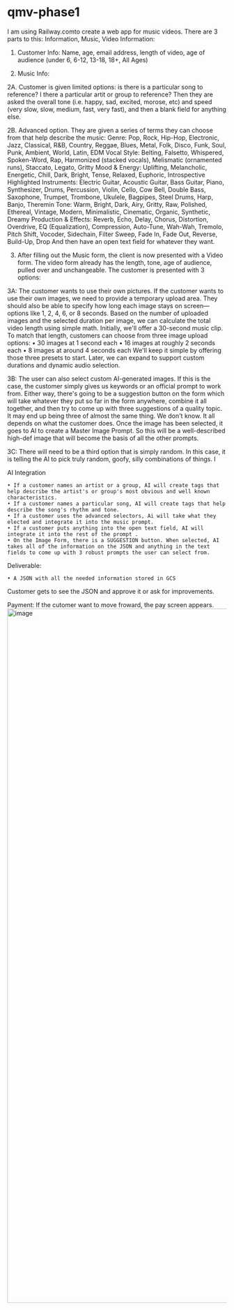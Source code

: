 # qmv-phase1

I am using Railway.comto create a web app for music videos. There are 3 parts to this: Information, Music, Video Information:

1. Customer Info: Name, age, email address, length of video, age of audience (under 6, 6-12, 13-18, 18+, All Ages) 

2. Music Info: 

2A. Customer is given limited options: is there is a particular song to reference? I there a particular artit or group to reference? Then they are asked the overall tone (i.e. happy, sad, excited, morose, etc) and speed (very slow, slow, medium, fast, very fast), and then a blank field for anything else. 

2B. Advanced option. They are given a series of terms they can choose from that help describe the music: Genre: Pop, Rock, Hip-Hop, Electronic, Jazz, Classical, R&B, Country, Reggae, Blues, Metal, Folk, Disco, Funk, Soul, Punk, Ambient, World, Latin, EDM Vocal Style: Belting, Falsetto, Whispered, Spoken-Word, Rap, Harmonized (stacked vocals), Melismatic (ornamented runs), Staccato, Legato, Gritty Mood & Energy: Uplifting, Melancholic, Energetic, Chill, Dark, Bright, Tense, Relaxed, Euphoric, Introspective Highlighted Instruments: Electric Guitar, Acoustic Guitar, Bass Guitar, Piano, Synthesizer, Drums, Percussion, Violin, Cello, Cow Bell, Double Bass, Saxophone, Trumpet, Trombone, Ukulele, Bagpipes, Steel Drums, Harp, Banjo, Theremin Tone: Warm, Bright, Dark, Airy, Gritty, Raw, Polished, Ethereal, Vintage, Modern, Minimalistic, Cinematic, Organic, Synthetic, Dreamy Production & Effects: Reverb, Echo, Delay, Chorus, Distortion, Overdrive, EQ (Equalization), Compression, Auto-Tune, Wah-Wah, Tremolo, Pitch Shift, Vocoder, Sidechain, Filter Sweep, Fade In, Fade Out, Reverse, Build-Up, Drop And then have an open text field for whatever they want.  

3. After filling out the Music form, the client is now presented with a Video form. The video form already has the length, tone, age of audience, pulled over and unchangeable. The customer is presented with 3 options:

3A: The customer wants to use their own pictures.  If the customer wants to use their own images, we need to provide a temporary upload area. They should also be able to specify how long each image stays on screen—options like 1, 2, 4, 6, or 8 seconds. Based on the number of uploaded images and the selected duration per image, we can calculate the total video length using simple math. Initially, we'll offer a 30-second music clip. To match that length, customers can choose from three image upload options:
	• 30 images at 1 second each
	• 16 images at roughly 2 seconds each
	• 8 images at around 4 seconds each
We'll keep it simple by offering those three presets to start. Later, we can expand to support custom durations and dynamic audio selection.

3B: The user can also select custom AI-generated images. If this is the case, the customer simply gives us keywords or an official prompt to work from. Either way, there's going to be a suggestion button on the form which will take whatever they put so far in the form anywhere, combine it all together, and then try to come up with three suggestions of a quality topic. It may end up being three of almost the same thing. We don't know. It all depends on what the customer does. Once the image has been selected, it goes to AI to create a Master Image Prompt. So this will be a well-described high-def image that will become the basis of all the other prompts.

3C:  There will need to be a third option that is simply random. In this case, it is telling the AI to pick truly random, goofy, silly combinations of things. I

AI Integration

	• If a customer names an artist or a group, AI will create tags that help describe the artist's or group's most obvious and well known characteristics. 
	• If a customer names a particular song, AI will create tags that help describe the song's rhythm and tone.
	• If a customer uses the advanced selectors, Ai will take what they elected and integrate it into the music prompt.
	• If a customer puts anything into the open text field, AI will integrate it into the rest of the prompt .
	• On the Image Form, there is a SUGGESTION button. When selected, AI takes all of the information on the JSON and anything in the text fields to come up with 3 robust prompts the user can select from.

Deliverable:

	• A JSON with all the needed information stored in GCS


Customer gets to see the JSON and approve it or ask for improvements.

Payment: If the cutomer want to move froward, the pay screen appears.<img width="822" height="1590" alt="image" src="https://github.com/user-attachments/assets/7c7ea718-d2a5-4850-905f-4015650813f0" />
